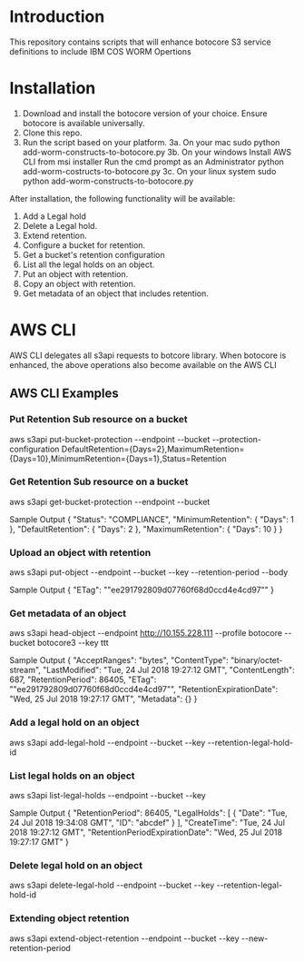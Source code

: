 # Introduction

This repository contains scripts that will enhance botocore S3 service definitions to include IBM COS WORM Opertions

# Installation

1. Download and install the botocore version of your choice. Ensure botocore is available universally.
2. Clone this repo.
3. Run the script based on your platform. 
	3a. On your mac
	  sudo python add-worm-constructs-to-botocore.py
	3b. On your windows
	  Install AWS CLI from msi installer
	  Run the cmd prompt as an Administrator
	  python add-worm-costructs-to-botocore.py
	3c. On your linux system
	  sudo python add-worm-constructs-to-botocore.py


After installation, the following functionality will be available:

1. Add a Legal hold
2. Delete a Legal hold.
3. Extend retention.
4. Configure a bucket for retention.
5. Get a bucket's retention configuration
5. List all the legal holds on an object.
7. Put an object with retention.
8. Copy an object with retention.
9. Get metadata of an object that includes retention.

# AWS CLI

AWS CLI delegates all s3api requests to botcore library. When botocore is enhanced, the above operations also become available on the AWS CLI

## AWS CLI Examples

### Put Retention Sub resource on a bucket
aws s3api put-bucket-protection --endpoint <endpoint> --bucket <bucketname> --protection-configuration DefaultRetention={Days=2},MaximumRetention={Days=10},MinimumRetention={Days=1},Status=Retention

### Get Retention Sub resource on a bucket
aws s3api get-bucket-protection --endpoint <endpoint> --bucket <bucketname>

Sample Output
{
    "Status": "COMPLIANCE", 
    "MinimumRetention": {
        "Days": 1
    }, 
    "DefaultRetention": {
        "Days": 2
    }, 
    "MaximumRetention": {
        "Days": 10
    }
}

### Upload an object with retention
aws s3api put-object --endpoint <endpoint> --bucket <bucket name> --key <object key> --retention-period <retention period> --body <filename>

Sample Output
{
    "ETag": "\"ee291792809d07760f68d0ccd4e4cd97\""
}

### Get metadata of an object
aws s3api head-object --endpoint http://10.155.228.111 --profile botocore --bucket botocore3 --key ttt

Sample Output
{
    "AcceptRanges": "bytes", 
    "ContentType": "binary/octet-stream", 
    "LastModified": "Tue, 24 Jul 2018 19:27:12 GMT", 
    "ContentLength": 687, 
    "RetentionPeriod": 86405, 
    "ETag": "\"ee291792809d07760f68d0ccd4e4cd97\"", 
    "RetentionExpirationDate": "Wed, 25 Jul 2018 19:27:17 GMT", 
    "Metadata": {}
}

### Add a legal hold on an object
aws s3api add-legal-hold  --endpoint <endpoint> --bucket <bucketname> --key <objectkey> --retention-legal-hold-id <legalholdid>

### List legal holds on an object
aws s3api list-legal-holds  --endpoint <endpoints> --bucket <bucketname> --key <objectkey> 

Sample Output
{
    "RetentionPeriod": 86405, 
    "LegalHolds": [
        {
            "Date": "Tue, 24 Jul 2018 19:34:08 GMT", 
            "ID": "abcdef"
        }
    ], 
    "CreateTime": "Tue, 24 Jul 2018 19:27:12 GMT", 
    "RetentionPeriodExpirationDate": "Wed, 25 Jul 2018 19:27:17 GMT"
}

### Delete legal hold on an object
aws s3api delete-legal-hold  --endpoint <endpoint>  --bucket <bucketname> --key <objectkey> --retention-legal-hold-id <legalholdid>

### Extending object retention
aws s3api extend-object-retention  --endpoint <endpoint>  --bucket <bucketname> --key <objectkey> --new-retention-period <newretentionperiod>

